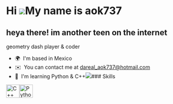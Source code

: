 Hi ![](https://user-images.githubusercontent.com/18350557/176309783-0785949b-9127-417c-8b55-ab5a4333674e.gif)My name is aok737
==============================================================================================================================

heya there! im another teen on the internet
-------------------------------------------

geometry dash player & coder

*   🌍  I'm based in Mexico
*   ✉️  You can contact me at [dareal\_aok737@hotmail.com](mailto:dareal_aok737@hotmail.com)
*   🧠  I'm learning Python & C++<a href="https://www.github.com/FrontiersDev" target="_blank" rel="noreferrer"><img
                  src="https://img.shields.io/github/followers/FrontiersDev?logo=github&style=for-the-badge&color=0891b2&labelColor=1c1917" /></a>### Skills 
<p align="left">
<a href="https://docs.microsoft.com/en-us/cpp/?view=msvc-170" target="_blank" rel="noreferrer"><img src="https://raw.githubusercontent.com/danielcranney/readme-generator/main/public/icons/skills/cplusplus-colored.svg" width="36" height="36" alt="C++" /></a><a href="https://www.python.org/" target="_blank" rel="noreferrer"><img src="https://raw.githubusercontent.com/danielcranney/readme-generator/main/public/icons/skills/python-colored.svg" width="36" height="36" alt="Python" /></a>
                    </p>
                    
        
